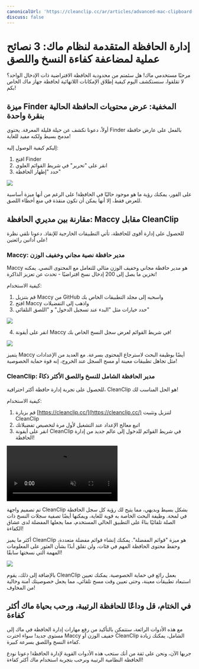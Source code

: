 ```yaml
---
canonicalUrl: 'https://cleanclip.cc/ar/articles/advanced-mac-clipboard-management-tips'
discuss: false
---
```


# إدارة الحافظة المتقدمة لنظام ماك: 3 نصائح عملية لمضاعفة كفاءة النسخ واللصق

مرحبًا مستخدمي ماك! هل سئمتم من محدودية الحافظة الافتراضية ذات الإدخال الواحد؟ لا تقلقوا، سنستكشف اليوم كيفية إطلاق الإمكانات اللانهائية لحافظة جهاز ماك الخاص بكم!

## ميزة Finder المخفية: عرض محتويات الحافظة الحالية بنقرة واحدة

أولاً، دعونا نكشف عن حيلة قليلة المعرفة. يحتوي Finder بالفعل على عارض حافظة مدمج بسيط ولكنه مفيد للغاية!

إليكم كيفية الوصول إليه:
1. افتح Finder
2. انقر على "تحرير" في شريط القوائم العلوي
3. حدد "إظهار الحافظة"

![](/images/finder_clipboard.png)

على الفور، يمكنك رؤية ما هو موجود حاليًا في الحافظة! على الرغم من أنها ميزة أساسية للعرض فقط، إلا أنها يمكن أن تكون منقذة في منع أخطاء اللصق.

## مقارنة بين مديري الحافظة: Maccy مقابل CleanClip

للحصول على إدارة أقوى للحافظة، تأتي التطبيقات الخارجية للإنقاذ. دعونا نلقي نظرة على أداتين رائعتين!

### Maccy: مدير حافظة نصية مجاني وخفيف الوزن

Maccy هو مدير حافظة مجاني وخفيف الوزن مثالي للتعامل مع المحتوى النصي. يمكنه تخزين ما يصل إلى 200 إدخال نسخ افتراضيًا - تحدث عن تعزيز الذاكرة!

كيفية الاستخدام:
1. قم بتنزيل Maccy من GitHub واسحبه إلى مجلد التطبيقات الخاص بك
2. افتح Maccy واذهب إلى التفضيلات
3. حدد خيارات مثل "البدء عند تسجيل الدخول" و "اللصق التلقائي"

![](/images/maccy_prefs.png)

4. انقر على أيقونة Maccy في شريط القوائم لعرض سجل النسخ الخاص بك!

![](/images/maccy_history.png)

يتميز Maccy أيضًا بوظيفة البحث لاسترجاع المحتوى بسرعة. مع العديد من الإعدادات مثل تجاهل تطبيقات معينة أو مسح السجل عند الخروج، إنه قوة حماية الخصوصية!

### CleanClip: مدير الحافظة الشامل للنسخ واللصق الأكثر ذكاءً

للحصول على تجربة إدارة حافظة أكثر احترافية، CleanClip هو الحل المناسب لك!

كيفية الاستخدام:
1. قم بزيارة [https://cleanclip.cc/](https://cleanclip.cc/) لتنزيل وتثبيت CleanClip
2. اتبع معالج الإعداد عند التشغيل لأول مرة لتخصيص تفضيلاتك
3. انقر على أيقونة CleanClip في شريط القوائم للدخول إلى عالم جديد من إدارة الحافظة!

<video autoplay muted loop>
    <source src="/videos/quickuse.mp4" type="video/mp4">
    <iframe src="/videos/quickuse.mp4" scrolling="no" border="0" frameborder="0" allow="autoplay; encrypted-media" allowfullscreen></iframe>
</video>

تم تصميم واجهة CleanClip بشكل بسيط وبديهي، مما يتيح لك رؤية كل سجل الحافظة في لمحة. وظيفة البحث الخاصة به قوية للغاية، ويمكنها أيضًا تصفية سجلات النسخ ذات الصلة تلقائيًا بناءً على التطبيق الحالي المستخدم، مما يجعلها المفضلة لدى عشاق الكفاءة!

أكثر ما يميز CleanClip هو ميزة "قوائم المفضلة". يمكنك إنشاء قوائم مفضلة متعددة، وحفظ محتوى الحافظة المهم في فئات، ولن تقلق أبدًا بشأن العثور على المعلومات المهمة التي نسختها سابقًا!

![](/images/cleanclip_lists.png)

بالإضافة إلى ذلك، يقوم CleanClip بعمل رائع في حماية الخصوصية. يمكنك تعيين استبعاد تطبيقات معينة، وحتى تعيين وقت مسح تلقائي، مما يجعل خصوصيتك آمنة وخالية من المخاوف!

## في الختام، قل وداعًا للحافظة الرتيبة، ورحب بحياة ماك أكثر كفاءة

مع هذه الأدوات الرائعة، ستتمكن بالتأكيد من رفع مهارات إدارة الحافظة في ماك إلى مستوى جديد! سواء اخترت Maccy خفيف الوزن أو CleanClip الشامل، يمكنك زيادة كفاءة النسخ واللصق بسرعة كبيرة.

جربها الآن، ونحن على ثقة من أنك ستحب هذه الأدوات القوية لإدارة الحافظة! دعونا نودع الحافظة النظامية الرتيبة ونرحب بتجربة استخدام ماك أكثر كفاءة!